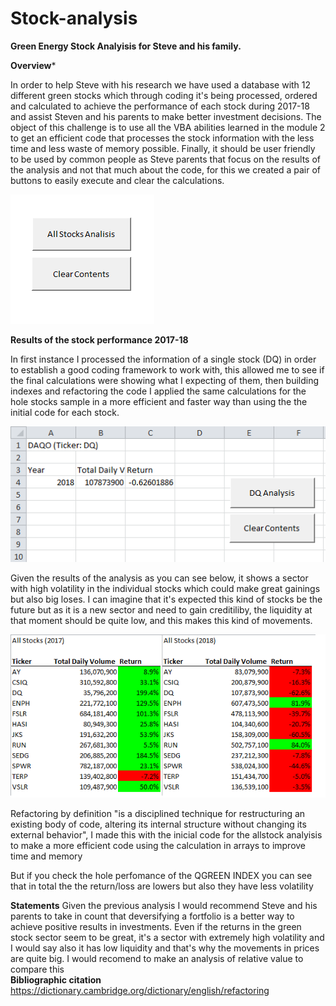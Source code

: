 # Stock-analysis
**Green Energy Stock Analyisis for Steve and his family.**

**Overview***

In order to help Steve with his research we have used a database with 12 different green stocks which through coding it's being processed, ordered and calculated to achieve the performance of each stock during 2017-18 and assist Steven and his parents to make better investment decisions. The object of this challenge is to use all the VBA abilities learned in the module 2 to get an efficient code that processes the stock information with the less time and less waste of memory possible. Finally, it should be user friendly to be used by common people as Steve parents that focus on the results of the analysis and not that much about the code, for this we created a pair of buttons to easily execute and clear the calculations.

![Buttons](https://github.com/franciscomg90/Stock-analysis/blob/main/BUTTONS.PNG)

**Results of the stock performance 2017-18**

In first instance I processed the information of a single stock (DQ) in order to establish a good coding framework to work with, this allowed me to see if the final calculations were showing what I expecting of them, then building indexes and refactoring the code I applied the same calculations for the hole stocks sample in a more efficient and faster way than using the the initial code for each stock.

![DQ Analysis](https://github.com/franciscomg90/Stock-analysis/blob/main/DQAnalysis.PNG)

Given the results of the analysis as you can see below, it shows a sector with high volatility in the individual stocks which could make great gainings but also big loses. I can imagine that it's expected this kind of stocks be the future but as it is a new sector and need to gain creditiliby, the liquidity at that moment should be quite low, and this makes this kind of movements. 

![Stocks_17_18](https://github.com/franciscomg90/Stock-analysis/blob/main/STOCKS%20PERFORMANCE%2017-18.png)

Refactoring by definition "is a disciplined technique for restructuring an existing body of code, altering its internal structure without changing its external behavior", I made this with the inicial code for the allstock analyisis to make a more efficient code using the calculation in arrays to improve time and memory 

But if you check the hole perfomance of the QGREEN INDEX you can see that in total the the return/loss are lowers but also they have less volatility
 
**Statements**
Given the previous analysis I would recommend Steve and his parents to take in count that deversifying a fortfolio is a better way to achieve positive results in investments. Even if the returns in the green stock sector seem to be great, it's a sector with extremely high volatility and I would say also it has low liquidity and that's why the movements in prices are quite big. I would recomend to make an analysis of relative value to compare this  
**Bibliographic citation**
https://dictionary.cambridge.org/dictionary/english/refactoring
